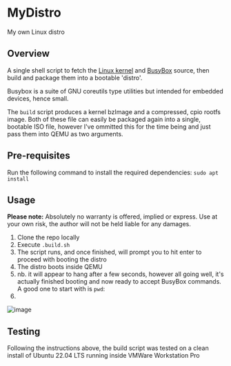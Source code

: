 # MyDistro
My own Linux distro

## Overview
A single shell script to fetch the [Linux kernel](http://kernel.org/) and [BusyBox](https://busybox.net/) source, then build and package them into a bootable 'distro'. 

Busybox is a suite of GNU coreutils type utilities but intended for embedded devices, hence small.

The `build` script produces a kernel bzImage and a compressed, cpio rootfs image. Both of these file can easily be packaged again into a single, bootable ISO file, however I've ommitted this for the time being and just pass them into QEMU as two arguments. 

## Pre-requisites
Run the following command to install the required dependencies:
`sudo apt install`

## Usage
**Please note:** Absolutely no warranty is offered, implied or express. Use at your own risk, the author will not be held liable for any damages.

1. Clone the repo locally
2. Execute `.build.sh`
3. The script runs, and once finished, will prompt you to hit enter to proceed with booting the distro
4. The distro boots inside QEMU
5. nb. it will appear to hang after a few seconds, however all going well, it's actually finished booting and now ready to accept BusyBox commands. A good one to start with is `pwd`:
6. 

![image](https://user-images.githubusercontent.com/52075808/180305755-d6dfc5af-6af6-47df-a247-5f0273b9a0a4.png)

## Testing

Following the instructions above, the build script was tested on a clean install of Ubuntu 22.04 LTS running inside VMWare Workstation Pro

